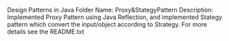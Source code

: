 Design Patterns in Java
Folder Name: Proxy&StategyPattern
Description: Implemented Proxy Pattern using Java Reflection, and implemented Stategy pattern which convert the input/object according to Strategy.
	     For more details see the README.txt
